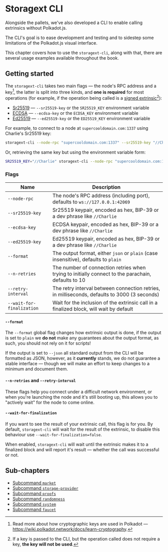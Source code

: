 # Storagext CLI

Alongside the pallets, we've also developed a CLI to enable calling extrinsics without Polkadot.js.

The CLI's goal is to ease development and testing and to sidestep some limitations of the Polkadot.js visual interface.

This chapter covers how to use the `storagext-cli`, along with that,
there are several usage examples available throughout the book.

## Getting started

The `storagext-cli` takes two main flags — the node's RPC address and a key[^keys],
the latter is split into three kinds, and **one is required** for most operations
(for example, if the operation being called is a [signed extrinsic](https://wiki.polkadot.network/docs/learn-transactions#types-of-extrinsics)[^optional_keys]):

- [Sr25519](https://wiki.polkadot.network/docs/learn-cryptography) — `--sr25519-key` or the `SR25519_KEY` environment variable
- [ECDSA](https://en.bitcoin.it/wiki/Secp256k1) — `--ecdsa-key` or the `ECDSA_KEY` environment variable
- [Ed25519](https://en.wikipedia.org/wiki/EdDSA#Ed25519) — `--ed25519-key` or the `ED25519_KEY` environment variable

For example, to connect to a node at `supercooldomain.com:1337` using Charlie's Sr25519 key:

```bash
storagext-cli --node-rpc "supercooldomain.com:1337" --sr25519-key "//Charlie" <commands>
```

Or, retrieving the same key but using the environment variable form:

```bash
SR25519_KEY="//Charlie" storagext-cli --node-rpc "supercooldomain.com:1337" <commands>
```

### Flags

| Name                      | Description                                                                                        |
| ------------------------- | -------------------------------------------------------------------------------------------------- |
| `--node-rpc`              | The node's RPC address (including port), defaults to `ws://127.0.0.1:42069`                        |
| `--sr25519-key`           | Sr25519 keypair, encoded as hex, BIP-39 or a dev phrase like `//Charlie`                           |
| `--ecdsa-key`             | ECDSA keypair, encoded as hex, BIP-39 or a dev phrase like `//Charlie`                             |
| `--ed25519-key`           | Ed25519 keypair, encoded as hex, BIP-39 or a dev phrase like `//Charlie`                           |
| `--format`                | The output format, either `json` or `plain` (case insensitive), defaults to `plain`                |
| `--n-retries`             | The number of connection retries when trying to initially connect to the parachain, defaults to 10 |
| `--retry-interval`        | The retry interval between connection retries, in milliseconds, defaults to 3000 (3 seconds)       |
| `--wait-for-finalization` | Wait for the inclusion of the extrinsic call in a finalized block, will wait by default            |

#### `--format`

The `--format` global flag changes how extrinsic output is done, if the output is set to `plain`
we **do not** make any guarantees about the output format, as such, you should not rely on it for scripts!

If the output is set to `--json` all standard output from the CLI will be formatted as JSON, however,
as it **currently** stands, we do not guarantee a stable interface — though we will make an effort to keep changes to a minimum and document them.

[^keys]: Read more about how cryptographic keys are used in Polkadot — <https://wiki.polkadot.network/docs/learn-cryptography>.
[^optional_keys]: If a key is passed to the CLI, but the operation called does not require a key, **the key will not be used**.

#### `--n-retries` and `--retry-interval`

These flags help you connect under a difficult network environment, or when you're launching the node and it's still booting up,
this allows you to "actively wait" for the node to come online.

#### `--wait-for-finalization`

If you want to see the result of your extrinsic call, this flag is for you.
By default, `storagext-cli` will wait for the result of the extrinsic,
to disable this behaviour use `--wait-for-finalization=false`.

When enabled, `storagext-cli` will wait until the extrinsic makes it to a finalized block
and will report it's result — whether the call was successful or not.

## Sub-chapters

- [Subcommand `market`](market.md)
- [Subcommand `storage-provider`](storage-provider.md)
- [Subcommand `proofs`](proofs.md)
- [Subcommand `randomness`](randomness.md)
- [Subcommand `system`](system.md)
- [Subcommand `faucet`](faucet.md)
